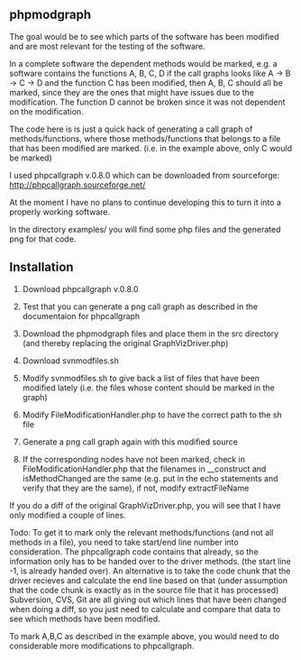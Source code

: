 phpmodgraph
-----------
The goal would be to see which parts of the software has been
modified and are most relevant for the testing of the software.

In a complete software the dependent methods would be marked,
e.g. a software contains the functions A, B, C, D
if the call graphs looks like
A -> B -> C -> D
and the function C has been modified, then A, B, C should all be marked,
since they are the ones that might have issues due to the modification.
The function D cannot be broken since it was not dependent on the modification.

The code here is is just a quick hack of generating a call graph
of methods/functions, where those methods/functions that belongs to a file
that has been modified are marked.
(i.e. in the example above, only C would be marked)

I used phpcallgraph v.0.8.0 which can be downloaded from sourceforge:
<a href="http://phpcallgraph.sourceforge.net/">http://phpcallgraph.sourceforge.net/</a>

At the moment I have no plans to continue developing this to turn it into a properly working software.

In the directory examples/ you will find some php files and the generated png for that code.

Installation
------------

1) Download phpcallgraph v.0.8.0

2) Test that you can generate a png call graph as described in the documentaion for phpcallgraph

3) Download the phpmodgraph files and place them in the src directory
   (and thereby replacing the original GraphVizDriver.php)
   
4) Download svnmodfiles.sh

5) Modify svnmodfiles.sh to give back a list of files that have been
   modified lately (i.e. the files whose content should be marked in the graph)
   
6) Modify FileModificationHandler.php to have the correct path to the sh file

7) Generate a png call graph again with this modified source

8) If the corresponding nodes have not been marked, check in FileModificationHandler.php
   that the filenames in __construct and isMethodChanged are the same
   (e.g. put in the echo statements and verify that they are the same), if not,
   modify extractFileName

If you do a diff of the original GraphVizDriver.php, you will see that I have only modified
a couple of lines.

Todo:
To get it to mark only the relevant methods/functions (and not all methods in a file), you need to take start/end line number into consideration.
The phpcallgraph code contains that already, so the information only has to be handed over to the driver methods.
(the start line -1, is already handed over).
An alternative is to take the code chunk that the driver recieves and calculate the end line based on that
(under assumption that the code chunk is exactly as in the source file that it has processed)
Subversion, CVS, Git are all giving out which lines that have been changed when doing a diff, so you just
need to calculate and compare that data to see which methods have been modified.

To mark A,B,C as described in the example above, you would need to do considerable more modifications to phpcallgraph.

   